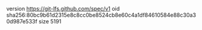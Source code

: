 version https://git-lfs.github.com/spec/v1
oid sha256:80bc9b61d2315e8c8cc0be8524cb8e60c4a1df84610584e88c30a30d987e533f
size 5191
